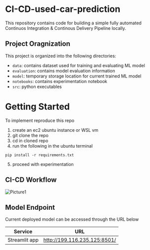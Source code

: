 # CI-CD-used-car-prediction

This repository contains code for building a simple fully automated Continuos Integration & Continous Delivery Pipeline locally.

## Project Oragnization

This project is organized into the following directories:

- `data`: contains dataset used for training and evaluating ML model
- `evaluation`: contains model evaluation information
- `model`: temporary storage location for current trained ML model
- `notebooks`: contains experimentation notebook
- `src`: python executables

# Getting Started

To implement reproduce this repo

1. create an ec2 ubuntu instance or WSL vm
2. git clone the repo
3. cd in cloned repo
4. run the following in the ubuntu terminal

```shell
pip install -r requirements.txt
```

5. proceed with experimentation

## CI-CD Workflow
![Picture1](https://github.com/Jeremyugo/mlops-car-prediction/assets/36512525/80e017fe-f177-4120-a99b-259cea4c41ee)


## Model Endpoint

Current deployed model can be accessed through the URL below

| Service       | URL                          |
| ------------- | ---------------------------- |
| Streamlit app | http://199.116.235.125:8501/ |
